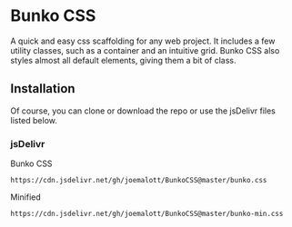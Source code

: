 # Bunko CSS

A quick and easy css scaffolding for any web project. It includes a few utility classes, such as a container and an intuitive grid. Bunko CSS also styles almost all default elements, giving them a bit of class. 

## Installation

Of course, you can clone or download the repo or use the jsDelivr files listed below.

### jsDelivr

Bunko CSS

`https://cdn.jsdelivr.net/gh/joemalott/BunkoCSS@master/bunko.css`


Minified

`https://cdn.jsdelivr.net/gh/joemalott/BunkoCSS@master/bunko-min.css`


